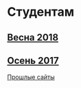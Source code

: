 # Студентам

## [Весна 2018](/18spring/)

## [Осень 2017](/17fall/)

[Прошлые сайты](old-students-sites.md)
